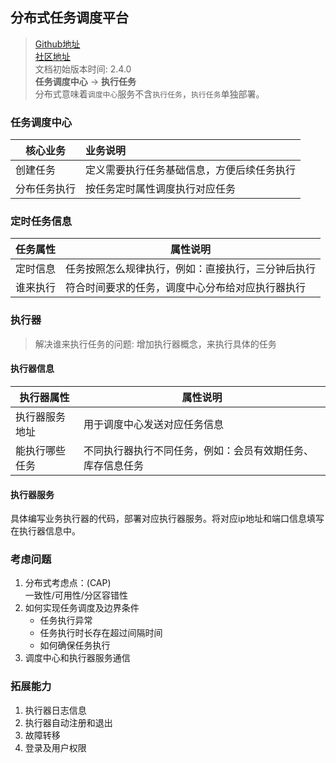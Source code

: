## 分布式任务调度平台
>[Github地址](https://github.com/xuxueli/xxl-job)   
> [社区地址](http://www.xuxueli.com/page/community.html)   
> 文档初始版本时间: 2.4.0  
> **任务调度中心**  ->  **执行任务**   
> 分布式意味着`调度中心`服务不含`执行任务`，`执行任务`单独部署。

### 任务调度中心
| 核心业务   | 业务说明                  |
|--------|:----------------------|
| 创建任务   | 定义需要执行任务基础信息，方便后续任务执行 |
| 分布任务执行 | 按任务定时属性调度执行对应任务       |
### 定时任务信息
| 任务属性 | 属性说明                      |
|------|---------------------------|
| 定时信息 | 任务按照怎么规律执行，例如：直接执行，三分钟后执行 |
| 谁来执行 | 符合时间要求的任务，调度中心分布给对应执行器执行  |
### 执行器
> 解决谁来执行任务的问题: 增加执行器概念，来执行具体的任务

#### 执行器信息
| 执行器属性   | 属性说明                          |
|---------|-------------------------------|
| 执行器服务地址 | 用于调度中心发送对应任务信息                |
| 能执行哪些任务 | 不同执行器执行不同任务，例如：会员有效期任务、库存信息任务 |
#### 执行器服务
具体编写业务执行器的代码，部署对应执行器服务。将对应ip地址和端口信息填写在执行器信息中。

### 考虑问题
1. 分布式考虑点：(CAP)  
   一致性/可用性/分区容错性
2. 如何实现任务调度及边界条件
    * 任务执行异常
    * 任务执行时长存在超过间隔时间
    * 如何确保任务执行
3. 调度中心和执行器服务通信

### 拓展能力
1. 执行器日志信息
2. 执行器自动注册和退出
3. 故障转移
4. 登录及用户权限